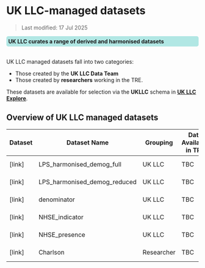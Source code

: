 # UK LLC-managed datasets

>Last modified: 17 Jul 2025
<div style="background-color: rgba(0, 178, 169, 0.3); padding: 5px; border-radius: 5px;"><strong>UK LLC curates a range of derived and harmonised datasets</strong></div>
<br>

UK LLC managed datasets fall into two categories:
* Those created by the **UK LLC Data Team**
* Those created by **researchers** working in the TRE.

These datasets are available for selection via the **UKLLC** schema in <strong><a href="https://explore.ukllc.ac.uk/" target="_blank" rel="noopener noreferrer">UK LLC Explore</a></strong>.

## Overview of UK LLC managed datasets

| Dataset | Dataset Name |Grouping  | Data Available in TRE | Data Owner |
|---|---|---|---|---|
| [link] |LPS_harmonised_demog_full|UK LLC|TBC|UK LLC|
| [link] |LPS_harmonised_demog_reduced|UK LLC|TBC|UK LLC|
| [link] |denominator|UK LLC|TBC|UK LLC|
| [link] |NHSE_indicator|UK LLC|TBC|UK LLC|
| [link] |NHSE_presence|UK LLC|TBC|UK LLC|
| [link] |Charlson|Researcher|TBC|UK LLC|
